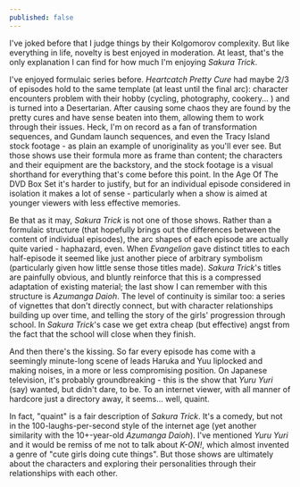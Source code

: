 ```yaml
---
published: false
---
```


I've joked before that I judge things by their Kolgomorov complexity. But like everything in life, novelty is best enjoyed in moderation. At least, that's the only explanation I can find for how much I'm enjoying *Sakura Trick*.

I've enjoyed formulaic series before. *Heartcatch Pretty Cure* had maybe 2/3 of episodes hold to the same template (at least until the final arc): character encounters problem with their hobby (cycling, photography, cookery... ) and is turned into a Desertarian. After causing some chaos they are found by the pretty cures and have sense beaten into them, allowing them to work through their issues. Heck, I'm on record as a fan of transformation sequences, and Gundam launch sequences, and even the Tracy Island stock footage - as plain an example of unoriginality as you'll ever see. But those shows use their formula more as frame than content; the characters and their equipment are the backstory, and the stock footage is a visual shorthand for everything that's come before this point. In the Age Of The DVD Box Set it's harder to justify, but for an individual episode considered in isolation it makes a lot of sense - particularly when a show is aimed at younger viewers with less effective memories.

Be that as it may, *Sakura Trick* is not one of those shows. Rather than a formulaic structure (that hopefully brings out the differences between the content of individual episodes), the arc shapes of each episode are actually quite varied - haphazard, even. When *Evangelion* gave distinct titles to each half-episode it seemed like just another piece of arbitrary symbolism (particularly given how little sense those titles made). *Sakura Trick*'s titles are painfully obvious, and bluntly reinforce that this is a compressed adaptation of existing material; the last show I can remember with this structure is *Azumanga Daioh*. The level of continuity is similar too: a series of vignettes that don't directly connect, but with character relationships building up over time, and telling the story of the girls' progression through school. In *Sakura Trick*'s case we get extra cheap (but effective) angst from the fact that the school will close when they finish.

And then there's the kissing. So far every episode has come with a seemingly minute-long scene of leads Haruka and Yuu liplocked and making noises, in a more or less compromising position. On Japanese television, it's probably groundbreaking - this is the show that *Yuru Yuri* (say) wanted, but didn't dare, to be. To an internet viewer, with all manner of hardcore just a directory away, it seems... well, quaint.

In fact, "quaint" is a fair description of *Sakura Trick*. It's a comedy, but not in the 100-laughs-per-second style of the internet age (yet another similarity with the 10+-year-old *Azumanga Daioh*). I've mentioned *Yuru Yuri* and it would be remiss of me not to talk about *K-ON!*, which almost invented a genre of "cute girls doing cute things". But those shows are ultimately about the characters and exploring their personalities through their relationships with each other.